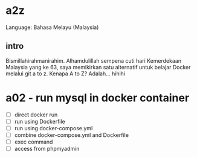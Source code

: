 # a2z
Language: Bahasa Melayu (Malaysia)

## intro
Bismillahirahmanirahim.
Alhamdulillah sempena cuti hari Kemerdekaan Malaysia yang ke 63, saya memikirkan satu alternatif untuk belajar Docker melalui git a to z. Kenapa A to Z? Adalah... hihihi

# a02 - run mysql in docker container
- [ ] direct docker run
- [ ] run using Dockerfile
- [ ] run using docker-compose.yml
- [ ] combine docker-compose.yml and Dockerfile
- [ ] exec command
- [ ] access from phpmyadmin
